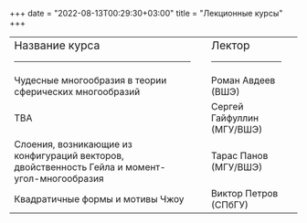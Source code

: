 ﻿+++
date = "2022-08-13T00:29:30+03:00"
title = "Лекционные курсы"
+++

<table style="text-align: left; width: 100%;" cellpadding="2" cellspacing="2">
 <tbody>
<tr>
<td><big>Название курса</big>
<hr class="page-header-hr" /></td>
<td><p>&nbsp;</p></td>
<td><big>Лектор</big>
<hr class="page-header-hr" /></td>
<td><p>&nbsp;</p></td>
</tr>

<tr>
<td>Чудесные многообразия в теории сферических многообразий</td>
<td></td>
<td>Роман Авдеев (ВШЭ)</td>
<td></td>
</tr>

<tr>
<td>TBA</td>
<td></td>
<td>Сергей Гайфуллин (МГУ/ВШЭ)</td>
<td></td>
</tr>

<tr>
<td>Слоения, возникающие из конфигураций векторов, двойственность Гейла и момент-угол-многообразия</td>
<td></td>
<td>Тарас Панов (МГУ/ВШЭ)</td>
<td></td>
</tr>

<tr>
<td>Квадратичные формы и мотивы Чжоу</td>
<td></td>
<td>Виктор Петров (СПбГУ)</td>
<td></td>
</tr>

 </tbody>
</table>
